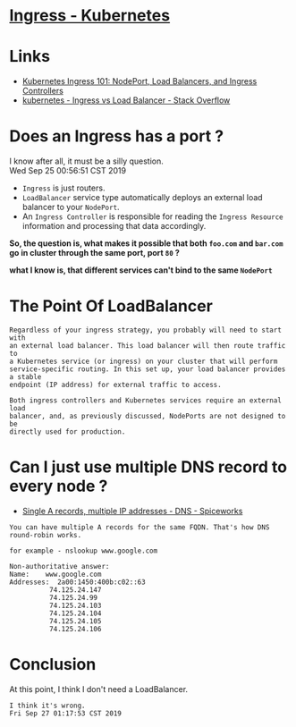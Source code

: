 # [Ingress - Kubernetes](https://kubernetes.io/docs/concepts/services-networking/ingress/)

# Links

* [Kubernetes Ingress 101: NodePort, Load Balancers, and Ingress Controllers](https://blog.getambassador.io/kubernetes-ingress-nodeport-load-balancers-and-ingress-controllers-6e29f1c44f2d?gi=33271a43bd46) 
* [kubernetes - Ingress vs Load Balancer - Stack Overflow](https://stackoverflow.com/questions/45079988/ingress-vs-load-balancer)

# Does an Ingress has a port ?

I know after all, it must be a silly question.  
  Wed Sep 25 00:56:51 CST 2019

* `Ingress` is just routers.
* `LoadBalancer` service type automatically deploys an external load balancer to
  your `NodePort`.
* An `Ingress Controller` is responsible for reading the `Ingress Resource`
  information and processing that data accordingly. 


**So, the question is, what makes it possible that both `foo.com` and `bar.com`
go in cluster through the same port, port `80` ?**

**what I know is, that different services can't bind to the same `NodePort`**


# The Point Of LoadBalancer

``` 
Regardless of your ingress strategy, you probably will need to start with
an external load balancer. This load balancer will then route traffic to
a Kubernetes service (or ingress) on your cluster that will perform
service-specific routing. In this set up, your load balancer provides a stable
endpoint (IP address) for external traffic to access.

Both ingress controllers and Kubernetes services require an external load
balancer, and, as previously discussed, NodePorts are not designed to be
directly used for production.  
```

# Can I just use multiple DNS record to every node ?

* [Single A records, multiple IP addresses - DNS - Spiceworks](https://community.spiceworks.com/topic/336568-single-a-records-multiple-ip-addresses?page=1#entry-2201467)

```
You can have multiple A records for the same FQDN. That's how DNS round-robin works.

for example - nslookup www.google.com

Non-authoritative answer:
Name:    www.google.com
Addresses:  2a00:1450:400b:c02::63
          74.125.24.147
          74.125.24.99
          74.125.24.103
          74.125.24.104
          74.125.24.105
          74.125.24.106
```

# Conclusion

At this point, I think I don't need a LoadBalancer.

	I think it's wrong.  
	Fri Sep 27 01:17:53 CST 2019







